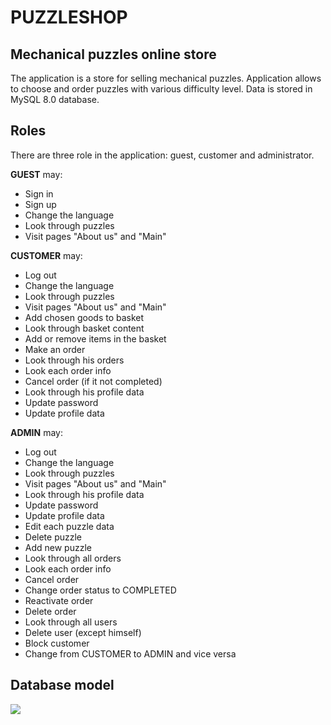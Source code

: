 # PUZZLESHOP #

## Mechanical puzzles online store

The application is a store for selling mechanical puzzles. Application allows to choose and order puzzles with various difficulty level. 
Data is stored in MySQL 8.0 database.  

## Roles

There are three role in the application: guest, customer and administrator.

**GUEST** may:
- Sign in
- Sign up
- Change the language
- Look through puzzles
- Visit pages "About us" and "Main"

**CUSTOMER** may:
- Log out
- Change the language
- Look through puzzles
- Visit pages "About us" and "Main"
- Add chosen goods to basket
- Look through basket content
- Add or remove items in the basket
- Make an order
- Look through his orders
- Look each order info
- Cancel order (if it not completed)
- Look through his profile data
- Update password
- Update profile data

**ADMIN** may:
- Log out
- Change the language
- Look through puzzles
- Visit pages "About us" and "Main"
- Look through his profile data
- Update password
- Update profile data
- Edit each puzzle data
- Delete puzzle
- Add new puzzle
- Look through all orders
- Look each order info
- Cancel order
- Change order status to COMPLETED
- Reactivate order
- Delete order
- Look through all users
- Delete user (except himself)
- Block customer
- Change from CUSTOMER to ADMIN and vice versa

## Database model
![](I:\IdeaWebProjects\src\main\webapp\images\bd.jpg)
